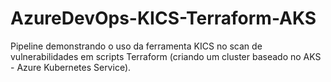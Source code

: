 # AzureDevOps-KICS-Terraform-AKS 
Pipeline demonstrando o uso da ferramenta KICS no scan de vulnerabilidades em scripts Terraform (criando um cluster baseado no AKS - Azure Kubernetes Service).
